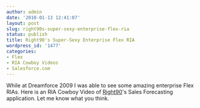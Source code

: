 ```yaml
---
author: admin
date: '2010-01-13 12:41:07'
layout: post
slug: right90s-super-sexy-enterprise-flex-ria
status: publish
title: Right90's Super-Sexy Enterprise Flex RIA
wordpress_id: '1477'
categories:
- Flex
- RIA Cowboy Videos
- Salesforce.com
---
```


While at Dreamforce 2009 I was able to see some amazing enterprise Flex RIAs.
Here is an RIA Cowboy Video of [Right90](http://www.right90.com/)'s Sales
Forecasting application. Let me know what you think.

